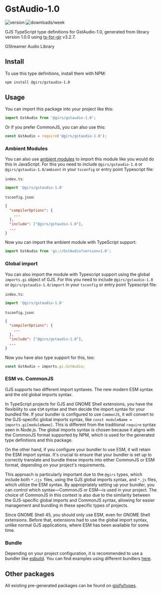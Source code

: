 
# GstAudio-1.0

![version](https://img.shields.io/npm/v/@girs/gstaudio-1.0)
![downloads/week](https://img.shields.io/npm/dw/@girs/gstaudio-1.0)


GJS TypeScript type definitions for GstAudio-1.0, generated from library version 1.0.0 using [ts-for-gir](https://github.com/gjsify/ts-for-gir) v3.2.7.

GStreamer Audio Library

## Install

To use this type definitions, install them with NPM:
```bash
npm install @girs/gstaudio-1.0
```

## Usage

You can import this package into your project like this:
```ts
import GstAudio from '@girs/gstaudio-1.0';
```

Or if you prefer CommonJS, you can also use this:
```ts
const GstAudio = require('@girs/gstaudio-1.0');
```

### Ambient Modules

You can also use [ambient modules](https://github.com/gjsify/ts-for-gir/tree/main/packages/cli#ambient-modules) to import this module like you would do this in JavaScript.
For this you need to include `@girs/gstaudio-1.0` or `@girs/gstaudio-1.0/ambient` in your `tsconfig` or entry point Typescript file:

`index.ts`:
```ts
import '@girs/gstaudio-1.0'
```

`tsconfig.json`:
```json
{
  "compilerOptions": {
    ...
  },
  "include": ["@girs/gstaudio-1.0"],
  ...
}
```

Now you can import the ambient module with TypeScript support: 

```ts
import GstAudio from 'gi://GstAudio?version=1.0';
```

### Global import

You can also import the module with Typescript support using the global `imports.gi` object of GJS.
For this you need to include `@girs/gstaudio-1.0` or `@girs/gstaudio-1.0/import` in your `tsconfig` or entry point Typescript file:

`index.ts`:
```ts
import '@girs/gstaudio-1.0'
```

`tsconfig.json`:
```json
{
  "compilerOptions": {
    ...
  },
  "include": ["@girs/gstaudio-1.0"],
  ...
}
```

Now you have also type support for this, too:

```ts
const GstAudio = imports.gi.GstAudio;
```


### ESM vs. CommonJS

GJS supports two different import syntaxes. The new modern ESM syntax and the old global imports syntax.

In TypeScript projects for GJS and GNOME Shell extensions, you have the flexibility to use `ESM` syntax and then decide the import syntax for your bundled file. If your bundler is configured to use `CommonJS`, it will convert to the GJS-specific global imports syntax, like `const moduleName = imports.gi[moduleName]`. This is different from the traditional `require` syntax seen in Node.js. The global imports syntax is chosen because it aligns with the CommonJS format supported by NPM, which is used for the generated type definitions and this package.

On the other hand, if you configure your bundler to use ESM, it will retain the ESM import syntax. It's crucial to ensure that your bundler is set up to correctly translate and bundle these imports into either CommonJS or ESM format, depending on your project's requirements.

This approach is particularly important due to the `@girs` types, which include both `*.cjs `files, using the GJS global imports syntax, and `*.js` files, which utilize the ESM syntax. By appropriately setting up your bundler, you can control which syntax—CommonJS or ESM—is used in your project. The choice of CommonJS in this context is also due to the similarity between the GJS-specific global imports and CommonJS syntax, allowing for easier management and bundling in these specific types of projects.

Since GNOME Shell 45, you should only use ESM, even for GNOME Shell extensions. Before that, extensions had to use the global import syntax, unlike normal GJS applications, where ESM has been available for some time.

### Bundle

Depending on your project configuration, it is recommended to use a bundler like [esbuild](https://esbuild.github.io/). You can find examples using different bundlers [here](https://github.com/gjsify/ts-for-gir/tree/main/examples).

## Other packages

All existing pre-generated packages can be found on [gjsify/types](https://github.com/gjsify/types).

